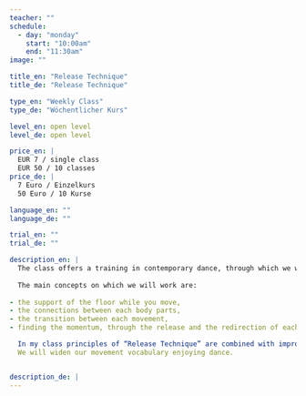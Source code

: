 ```yaml
---
teacher: ""
schedule:
  - day: "monday"
    start: "10:00am"
    end: "11:30am"
image: ""

title_en: "Release Technique"
title_de: "Release Technique"

type_en: "Weekly Class"
type_de: "Wöchentlicher Kurs"

level_en: open level
level_de: open level

price_en: |
  EUR 7 / single class  
  EUR 50 / 10 classes
price_de: |
  7 Euro / Einzelkurs  
  50 Euro / 10 Kurse

language_en: ""
language_de: ""

trial_en: ""
trial_de: ""

description_en: |
  The class offers a training in contemporary dance, through which we will gradually prepare our body for moving, working on the release of the tensions in the muscles and on the opening of the joints.
  
  The main concepts on which we will work are:
  
- the support of the floor while you move,
- the connections between each body parts,
- the transition between each movement,
- finding the momentum, through the release and the redirection of each body part, to then be able to connect the movement into the space, creating dynamic.

  In my class principles of “Release Technique” are combined with improvisational tasks that brings you in a constant state of availability and openess. Everyday our body is different, our sensations through the body are different. For this reason, in the class, much importance is given to the physical listening of the body: we will start from the warming up that allows ourself to connect inside and with the architecture of our specific body, in his tissues, bones and articulations.Then we will collect all those elements ending with a movement phrase.
  We will widen our movement vocabulary enjoying dance.


description_de: |
---
```


